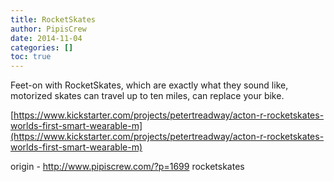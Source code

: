 ```yaml
---
title: RocketSkates
author: PipisCrew
date: 2014-11-04
categories: []
toc: true
---
```


Feet-on with RocketSkates, which are exactly what they sound like, motorized skates can travel up to ten miles, can replace your bike.

[https://www.kickstarter.com/projects/petertreadway/acton-r-rocketskates-worlds-first-smart-wearable-m](https://www.kickstarter.com/projects/petertreadway/acton-r-rocketskates-worlds-first-smart-wearable-m)

origin - http://www.pipiscrew.com/?p=1699 rocketskates